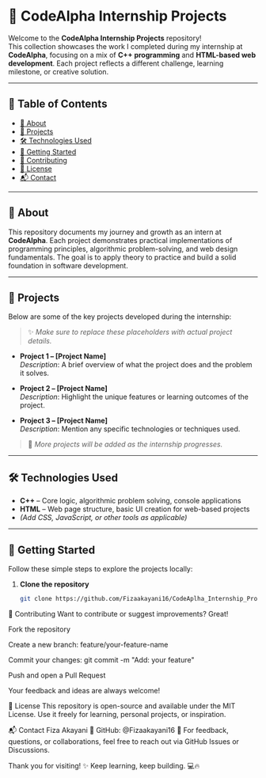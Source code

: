 # 🚀 CodeAlpha Internship Projects

Welcome to the **CodeAlpha Internship Projects** repository!  
This collection showcases the work I completed during my internship at **CodeAlpha**, focusing on a mix of **C++ programming** and **HTML-based web development**. Each project reflects a different challenge, learning milestone, or creative solution.

---

## 📖 Table of Contents

- [📌 About](#about)
- [📁 Projects](#projects)
- [🛠️ Technologies Used](#technologies-used)
- [🚀 Getting Started](#getting-started)
- [🤝 Contributing](#contributing)
- [📄 License](#license)
- [📬 Contact](#contact)

---

## 📌 About

This repository documents my journey and growth as an intern at **CodeAlpha**. Each project demonstrates practical implementations of programming principles, algorithmic problem-solving, and web design fundamentals. The goal is to apply theory to practice and build a solid foundation in software development.

---

## 📁 Projects

Below are some of the key projects developed during the internship:

> ✨ _Make sure to replace these placeholders with actual project details._

- **Project 1 – [Project Name]**  
  _Description_: A brief overview of what the project does and the problem it solves.

- **Project 2 – [Project Name]**  
  _Description_: Highlight the unique features or learning outcomes of the project.

- **Project 3 – [Project Name]**  
  _Description_: Mention any specific technologies or techniques used.

> 📌 _More projects will be added as the internship progresses._

---

## 🛠️ Technologies Used

- **C++** – Core logic, algorithmic problem solving, console applications  
- **HTML** – Web page structure, basic UI creation for web-based projects  
- *(Add CSS, JavaScript, or other tools as applicable)*

---

## 🚀 Getting Started

Follow these simple steps to explore the projects locally:

1. **Clone the repository**
   ```bash
   git clone https://github.com/Fizaakayani16/CodeAplha_Internship_Projects.git

🤝 Contributing
Want to contribute or suggest improvements? Great!

Fork the repository

Create a new branch: feature/your-feature-name

Commit your changes: git commit -m "Add: your feature"

Push and open a Pull Request

Your feedback and ideas are always welcome!

📄 License
This repository is open-source and available under the MIT License.
Use it freely for learning, personal projects, or inspiration.

📬 Contact
Fiza Akayani
📌 GitHub: @Fizaakayani16
💬 For feedback, questions, or collaborations, feel free to reach out via GitHub Issues or Discussions.



Thank you for visiting! ✨
Keep learning, keep building. 💻🔥
